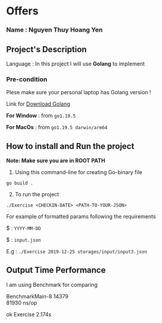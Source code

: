 # Offers  

### Name : Nguyen Thuy Hoang Yen

## Project's Description

Language : In this project I will use **Golang** to implement

### Pre-condition
Plese make sure your personal laptop has Golang version !

Link for [Download Golang](https://go.dev/doc/install)


**For Window** : from `go1.19.5`

**For MacOs** : from `go1.19.5 darwin/arm64`

## How to install and Run the project
**Note: Make sure you are in ROOT PATH**

1. Using this command-line for creating Go-binary file

```go build .```

2. To run the project

```./Exercise <CHECKIN-DATE> <PATH-TO-YOUR-JSON>```

For example of formatted params following the requirements

 $ <CHECKIN-DATE> : ```YYYY-MM-DD```

 $ <PATH-TO-YOUR-JSON> : ```input.json```

E.g : 
```./Exercise 2019-12-25 storages/input/input3.json```

## Output Time Performance 
 I am using Benchmark for comparing

BenchmarkMain-8
14379             
81930 ns/op

ok      Exercise        2.174s

